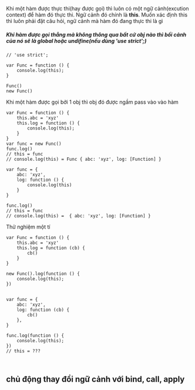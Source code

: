 Khi một hàm được thực thi\(hay được gọi\) thì luôn có một ngữ cảnh\(excution context\) để hàm đó thực thi.  Ngữ cảnh đó chính là **this**. Muốn xác định this thì luôn phải đặt câu hỏi, ngữ cảnh mà hàm đó đang thực thi là gì

##### Khi hàm được gọi thẳng mà không thông qua bất cứ obj nào thì bối cảnh của nó sẽ là global hoặc undifine\(nếu dùng 'use strict';\)

```
// 'use strict';

var Func = function () {
    console.log(this);
}

Func()
new Func()
```

Khi một hàm được gọi bởi 1 obj thì obj đó được ngầm pass vào vào hàm

```
var Func = function () {
    this.abc = 'xyz'
    this.log = function () {
        console.log(this);
    }
}
var func = new Func()
func.log() 
// this = func 
// console.log(this) = Func { abc: 'xyz', log: [Function] }

var func = {
    abc: 'xyz',
    log: function () {
        console.log(this)
    }
}

func.log() 
// this = func 
// console.log(this) =  { abc: 'xyz', log: [Function] }
```

Thử nghiệm một tí 

```
var Func = function () {
    this.abc = 'xyz'
    this.log = function (cb) {
        cb()
    }
}

new Func().log(function () {
    console.log(this);
})


var func = {
    abc: 'xyz',
    log: function (cb) {
        cb()
    },
}

func.log(function () {
    console.log(this);
})
// this = ???



```

## chủ động thay đổi ngữ cảnh với bind, call, apply



